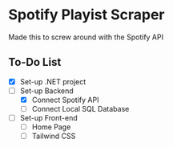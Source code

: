 # Spotify Playist Scraper

Made this to screw around with the Spotify API

## To-Do List

- [x] Set-up .NET project  
- [ ] Set-up Backend
    - [x] Connect Spotify API
    - [ ] Connect Local SQL Database 
- [ ] Set-up Front-end
    - [ ] Home Page
    - [ ] Tailwind CSS